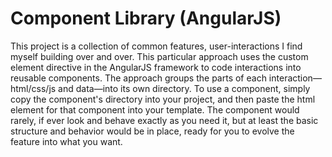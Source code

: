 # Component Library (AngularJS)
This project is a collection of common features, user-interactions I find myself building over and over. This particular approach uses the custom element directive in the AngularJS framework to code interactions into reusable components. The approach groups the parts of each interaction&mdash;html/css/js and data&mdash;into its own directory. To use a component, simply copy the component's directory into your project, and then paste the html element for that component into your template. The component would rarely, if ever look and behave exactly as you need it, but at least the basic structure and behavior would be in place, ready for you to evolve the feature into what you want.
